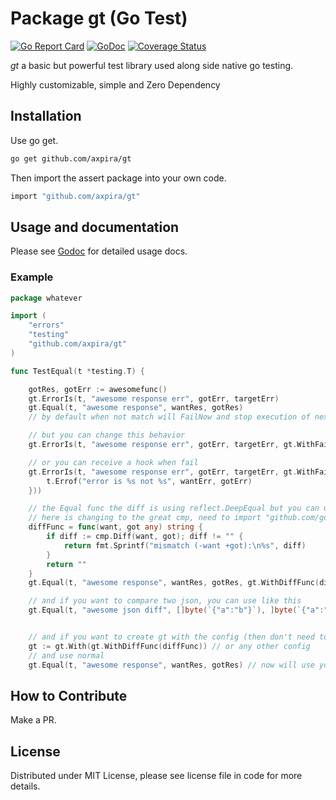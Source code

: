 # Package gt (Go Test)

[![Go Report Card](https://goreportcard.com/badge/github.com/axpira/gt)](https://goreportcard.com/report/github.com/axpira/gt)
[![GoDoc](https://pkg.go.dev/badge/github.com/axpira/gt.svg)](https://pkg.go.dev/github.com/axpira/gt)
[![Coverage Status](https://coveralls.io/repos/github/axpira/gt/badge.svg?branch=main)](https://coveralls.io/github/axpira/gt?branch=main)

*gt* a basic but powerful test library used along side native go testing.

Highly customizable, simple and Zero Dependency

## Installation

Use go get.

```sh
go get github.com/axpira/gt
```

Then import the assert package into your own code.

```sh
import "github.com/axpira/gt"
```

## Usage and documentation

Please see [Godoc](https://pkg.go.dev/github.com/axpira/gt) for detailed usage
docs.

### Example

```go
package whatever

import (
    "errors"
    "testing"
    "github.com/axpira/gt"
)

func TestEqual(t *testing.T) {

    gotRes, gotErr := awesomefunc()
    gt.ErrorIs(t, "awesome response err", gotErr, targetErr)
    gt.Equal(t, "awesome response", wantRes, gotRes)
    // by default when not match will FailNow and stop execution of next steps

    // but you can change this behavior
    gt.ErrorIs(t, "awesome response err", gotErr, targetErr, gt.WithFailLazy())

    // or you can receive a hook when fail
    gt.ErrorIs(t, "awesome response err", gotErr, targetErr, gt.WithFailHook(func(){
        t.Errof("error is %s not %s", wantErr, gotErr)
    }))

    // the Equal func the diff is using reflect.DeepEqual but you can use whatever you prefer
    // here is changing to the great cmp, need to import "github.com/google/go-cmp/cmp"
    diffFunc = func(want, got any) string {
        if diff := cmp.Diff(want, got); diff != "" {
            return fmt.Sprintf("mismatch (-want +got):\n%s", diff)
        }
        return ""
    }
    gt.Equal(t, "awesome response", wantRes, gotRes, gt.WithDiffFunc(diffFunc))

    // and if you want to compare two json, you can use like this
    gt.Equal(t, "awesome json diff", []byte(`{"a":"b"}`), ]byte(`{"a":"b"}`), gt.WithJSONDiff)


    // and if you want to create gt with the config (then don't need to send always)
    gt := gt.With(gt.WithDiffFunc(diffFunc)) // or any other config
    // and use normal
    gt.Equal(t, "awesome response", wantRes, gotRes) // now will use your custom diff
```

## How to Contribute

Make a PR.

## License

Distributed under MIT License, please see license file in code for more details.
